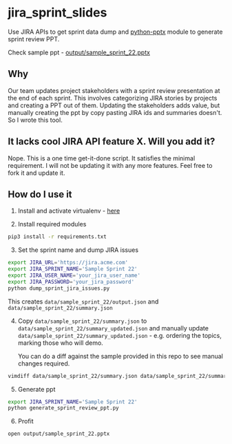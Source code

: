# jira_sprint_slides

Use JIRA APIs to get sprint data dump and [python-pptx](https://python-pptx.readthedocs.io/en/latest/)
module to generate sprint review PPT.

Check sample ppt - [output/sample_sprint_22.pptx](./output/sample_sprint_22.pptx)

## Why

Our team updates project stakeholders with a sprint review presentation at the end of each sprint. This
involves categorizing JIRA stories by projects and creating a PPT out of them. Updating the stakeholders
adds value, but manually creating the ppt by copy pasting JIRA ids and summaries doesn't. So I wrote 
this tool.

## It lacks cool JIRA API feature X. Will you add it?

Nope. This is a one time get-it-done script. It satisfies the minimal requirement. I will not
be updating it with any more features. Feel free to fork it and update it.

## How do I use it

1. Install and activate virtualenv - [here](https://gist.github.com/saurabh-hirani/3a2d582d944a792d0e896892e0ee0dea)

2. Install required modules

```sh
pip3 install -r requirements.txt
```

3. Set the sprint name and dump JIRA issues

```sh
export JIRA_URL='https://jira.acme.com'
export JIRA_SPRINT_NAME='Sample Sprint 22'
export JIRA_USER_NAME='your_jira_user_name'
export JIRA_PASSWORD='your_jira_password'
python dump_sprint_jira_issues.py
```

This creates `data/sample_sprint_22/output.json` and `data/sample_sprint_22/summary.json`

4. Copy `data/sample_sprint_22/summary.json` to `data/sample_sprint_22/summary_updated.json` and
   manually update `data/sample_sprint_22/summary_updated.json` - e.g. ordering the topics, marking
   those who will demo. 

   You can do a diff against the sample provided in this repo to see manual changes required.

```sh
vimdiff data/sample_sprint_22/summary.json data/sample_sprint_22/summary_updated.json
```

5. Generate ppt

```sh
export JIRA_SPRINT_NAME='Sample Sprint 22'
python generate_sprint_review_ppt.py
```

6. Profit

```sh
open output/sample_sprint_22.pptx
```

